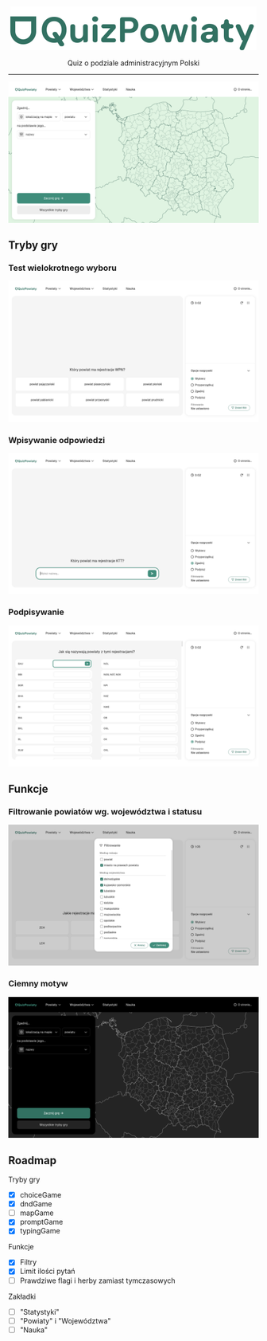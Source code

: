 <p align="center">
    <img src="/assets/logo.svg" alt="Logo projektu QuizPowiaty"/>
</p>
<p align="center">Quiz o podziale administracyjnym Polski</p>

---

![Zrzut ekranu ze strony głównej aplikacji](/assets/screenshots/home.png)

## Tryby gry

### Test wielokrotnego wyboru
![Zrzut ekranu z gry w trybie testu wielokrotnego wyboru](/assets/screenshots/choiceGame.png)

### Wpisywanie odpowiedzi
![Zrzut ekranu z gry w trybie wpisywania](/assets/screenshots/promptGame.png)

### Podpisywanie
![Zrzut ekranu z gry w trybie podpisywania](/assets/screenshots/typingGame.png)

## Funkcje

### Filtrowanie powiatów wg. województwa i statusu
![Zrzut ekranu pokazujący okienko filtrowania](/assets/screenshots/filters.png)

### Ciemny motyw
![Zrzut ekranu ze strony głównej aplikacji, z aktywnym ciemnym motywem](/assets/screenshots/darkMode.png)

## Roadmap

Tryby gry
- [x] choiceGame
- [x] dndGame
- [ ] mapGame
- [x] promptGame
- [x] typingGame

Funkcje
- [x] Filtry
- [x] Limit ilości pytań
- [ ] Prawdziwe flagi i herby zamiast tymczasowych

Zakładki
- [ ] "Statystyki"
- [ ] "Powiaty" i "Województwa"
- [ ] "Nauka"
